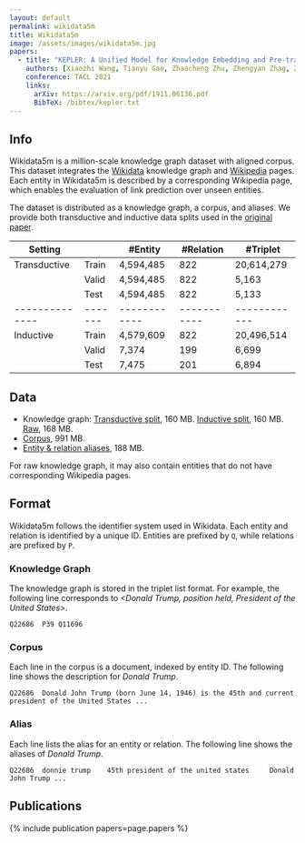 ```yaml
---
layout: default
permalink: wikidata5m
title: Wikidata5m
image: /assets/images/wikidata5m.jpg
papers:
  - title: "KEPLER: A Unified Model for Knowledge Embedding and Pre-trained Language Representation"
    authors: [Xiaozhi Wang, Tianyu Gao, Zhaocheng Zhu, Zhengyan Zhag, Zhiyuan Liu, Juanzi Li, Jian Tang]
    conference: TACL 2021
    links:
      arXiv: https://arxiv.org/pdf/1911.06136.pdf
      BibTeX: /bibtex/kepler.txt
---
```


Info
----
Wikidata5m is a million-scale knowledge graph dataset with aligned corpus. This dataset integrates the [Wikidata] knowledge graph and [Wikipedia] pages. Each entity in Wikidata5m is described by a corresponding Wikipedia page, which enables the evaluation of link prediction over unseen entities.

The dataset is distributed as a knowledge graph, a corpus, and aliases. We provide both transductive and inductive data splits used in the [original paper].

| Setting      |       | #Entity    | #Relation | #Triplet   |
|--------------|-------|------------|-----------|------------|
| Transductive | Train | 4,594,485  | 822       | 20,614,279 |
|              | Valid | 4,594,485  | 822       | 5,163      |
|              | Test  | 4,594,485  | 822       | 5,133      |
|--------------|-------|------------|-----------|------------|
| Inductive    | Train | 4,579,609  | 822       | 20,496,514 |
|              | Valid | 7,374      | 199       | 6,699      |
|              | Test  | 7,475      | 201       | 6,894      |

[Wikidata]: https://www.wikidata.org
[Wikipedia]: https://www.wikipedia.org/
[original paper]: https://arxiv.org/pdf/1911.06136.pdf

Data
----
- Knowledge graph: [Transductive split], 160 MB. [Inductive split], 160 MB. [Raw], 168 MB.
- [Corpus], 991 MB.
- [Entity & relation aliases], 188 MB.

For raw knowledge graph, it may also contain entities that do not have corresponding Wikipedia pages.

[Transductive split]: https://www.dropbox.com/s/6sbhm0rwo4l73jq/wikidata5m_transductive.tar.gz?dl=1
[Inductive split]: https://www.dropbox.com/s/csed3cgal3m7rzo/wikidata5m_inductive.tar.gz?dl=1
[Raw]: https://www.dropbox.com/s/563omb11cxaqr83/wikidata5m_all_triplet.txt.gz?dl=1
[Corpus]: https://www.dropbox.com/s/7jp4ib8zo3i6m10/wikidata5m_text.txt.gz?dl=1
[Entity & relation aliases]: https://www.dropbox.com/s/lnbhc8yuhit4wm5/wikidata5m_alias.tar.gz?dl=1

Format
------
Wikidata5m follows the identifier system used in Wikidata. Each entity and relation is identified by a unique ID. Entities are prefixed by `Q`, while relations are prefixed by `P`.

### Knowledge Graph
The knowledge graph is stored in the triplet list format. For example, the following line corresponds to *<Donald Trump, position held, President of the United States>*.
```
Q22686	P39	Q11696
```

### Corpus
Each line in the corpus is a document, indexed by entity ID. The following line shows the description for *Donald Trump*.
```
Q22686	Donald John Trump (born June 14, 1946) is the 45th and current president of the United States ...
```

### Alias
Each line lists the alias for an entity or relation. The following line shows the aliases of *Donald Trump*.
```
Q22686  donnie trump	45th president of the united states     Donald John Trump ...
```

Publications
------------
{% include publication papers=page.papers %}